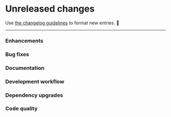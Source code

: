 # Unreleased changes

Use [the changelog guidelines](https://git.io/polaris-changelog-guidelines) to format new entries. 💜

---

### Enhancements

### Bug fixes

### Documentation

### Development workflow

### Dependency upgrades

### Code quality
